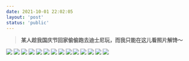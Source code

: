 ```yaml
---
date: 2021-10-01 22:02:05
layout: 'post'
status: 'public'
---
```


<audio src="https://inz.oss-cn-beijing.aliyuncs.com/Audios/128kbit/%E9%A3%9E%E9%B8%9F%E5%92%8C%E8%9D%89_%E7%BA%AF%E9%9F%B3%E4%B9%90.mp3" autoplay></audio>

>  **某人趁我国庆节回家偷偷跑去迪士尼玩，而我只能在这儿看照片解馋～**

![](https://inz.oss-cn-beijing.aliyuncs.com/Images/Shang%20hai/IMG_3166.jpg)
![](https://inz.oss-cn-beijing.aliyuncs.com/Images/Shang%20hai/IMG_3167.jpg)
![](https://inz.oss-cn-beijing.aliyuncs.com/Images/Shang%20hai/IMG_3168.jpg)
![](https://inz.oss-cn-beijing.aliyuncs.com/Images/Shang%20hai/IMG_3169.jpg)
![](https://inz.oss-cn-beijing.aliyuncs.com/Images/Shang%20hai/IMG_3170.jpg)
![](https://inz.oss-cn-beijing.aliyuncs.com/Images/Shang%20hai/IMG_3171.jpg)
![](https://inz.oss-cn-beijing.aliyuncs.com/Images/Shang%20hai/IMG_3172.jpg)
![](https://inz.oss-cn-beijing.aliyuncs.com/Images/Shang%20hai/IMG_3173.jpg)
![](https://inz.oss-cn-beijing.aliyuncs.com/Images/Shang%20hai/IMG_3174.jpg)
![](https://inz.oss-cn-beijing.aliyuncs.com/Images/Shang%20hai/IMG_3175.jpg)
![](https://inz.oss-cn-beijing.aliyuncs.com/Images/Shang%20hai/IMG_3176.jpg)
![](https://inz.oss-cn-beijing.aliyuncs.com/Images/Shang%20hai/IMG_3177.jpg)
![](https://inz.oss-cn-beijing.aliyuncs.com/Images/Shang%20hai/IMG_3178.jpg)
![](https://inz.oss-cn-beijing.aliyuncs.com/Images/Shang%20hai/IMG_3179.jpg)
